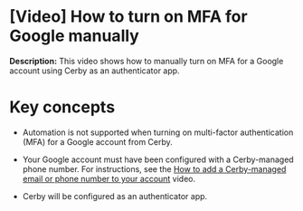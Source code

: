 # [Video] How to turn on MFA for Google manually

**Description:** This video shows how to manually turn on MFA for a Google account using Cerby as an authenticator app.

# **Key concepts**

  * Automation is not supported when turning on multi-factor authentication (MFA) for a Google account from Cerby.

  * Your Google account must have been configured with a Cerby-managed phone number. For instructions, see the [How to add a Cerby-managed email or phone number to your account](https://help.cerby.com/en/articles/6393770-video-how-to-add-a-cerby-managed-email-or-phone-number-to-your-account) video.

  * Cerby will be configured as an authenticator app.

